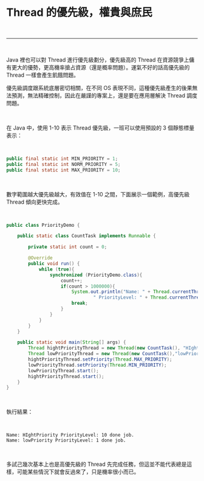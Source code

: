 # Thread 的優先級，權貴與庶民

<br>

-------

<br>

Java 裡也可以對 Thread 進行優先級劃分，優先級高的 Thread 在資源競爭上傭有更大的優勢，更高機率搶占資源（還是概率問題）。運氣不好的話高優先級的 Thread 一樣會產生飢餓問題。

優先級調度跟系統底層密切相關，在不同 OS 表現不同，這種優先級產生的後果無法預測，無法精確控制，因此在嚴謹的專案上，還是要在應用層解決 Thread 調度問題。

<br>

在 Java 中，使用 1-10 表示 Thread 優先級，一班可以使用預設的 3 個靜態標量表示：

<br>

```java
public final static int MIN_PRIORITY = 1;
public final static int NORM_PRIORITY = 5;
public final static int MAX_PRIORITY = 10;
```

<br>

數字範圍越大優先級越大，有效值在 1-10 之間，下面展示一個範例，高優先級 Thread 傾向更快完成。

<br>

```java
public class PriorityDemo {

    public static class CountTask implements Runnable {

        private static int count = 0;

        @Override
        public void run() {
            while (true){
                synchronized (PriorityDemo.class){
                    count++;
                    if(count > 1000000){
                        System.out.println("Name: " + Thread.currentThread().getName() +
                                " PriorityLevel: " + Thread.currentThread().getPriority() + " done job.");
                        break;
                    }
                }
            }
        }
    }

    public static void main(String[] args) {
        Thread hightPriorityThread = new Thread(new CountTask(), "HIghtPriority");
        Thread lowPriorityThread = new Thread(new CountTask(),"lowPriority");
        hightPriorityThread.setPriority(Thread.MAX_PRIORITY);
        lowPriorityThread.setPriority(Thread.MIN_PRIORITY);
        lowPriorityThread.start();
        hightPriorityThread.start();
    }
}
```

<br>

執行結果：

<br>

```
Name: HIghtPriority PriorityLevel: 10 done job.
Name: lowPriority PriorityLevel: 1 done job.
```

<br>

多試己幾次基本上也是高優先級的 Thread 先完成任務，但這並不能代表總是這樣，可能某些情況下就會反過來了，只是機率很小而已。